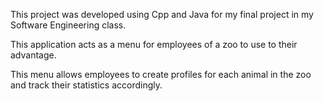 This project was developed using Cpp and Java for my final project in my Software Engineering class. 

This application acts as a menu for employees of a zoo to use to their advantage. 

This menu allows employees to create profiles for each animal in the zoo and track their statistics accordingly.
